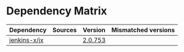 # Dependency Matrix

Dependency | Sources | Version | Mismatched versions
---------- | ------- | ------- | -------------------
[jenkins-x/jx](https://github.com/jenkins-x/jx.git) |  | [2.0.753](https://github.com/jenkins-x/jx/releases/tag/v2.0.753) | 
